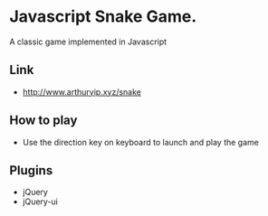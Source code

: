 # Javascript Snake Game.
A classic game implemented in Javascript

## Link
  * http://www.arthuryip.xyz/snake

## How to play
  * Use the direction key on keyboard to launch and play the game

## Plugins
  * jQuery
  * jQuery-ui
